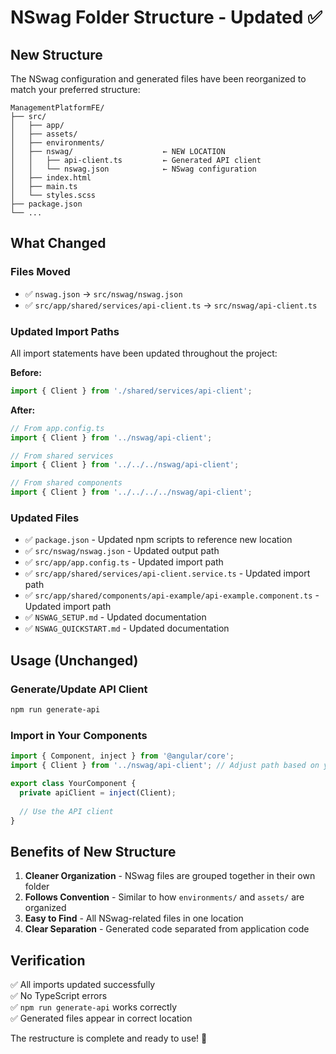 # NSwag Folder Structure - Updated ✅

## New Structure

The NSwag configuration and generated files have been reorganized to match your preferred structure:

```
ManagementPlatformFE/
├── src/
│   ├── app/
│   ├── assets/
│   ├── environments/
│   ├── nswag/                    ← NEW LOCATION
│   │   ├── api-client.ts         ← Generated API client
│   │   └── nswag.json            ← NSwag configuration
│   ├── index.html
│   ├── main.ts
│   └── styles.scss
├── package.json
└── ...
```

## What Changed

### Files Moved
- ✅ `nswag.json` → `src/nswag/nswag.json`
- ✅ `src/app/shared/services/api-client.ts` → `src/nswag/api-client.ts`

### Updated Import Paths
All import statements have been updated throughout the project:

**Before:**
```typescript
import { Client } from './shared/services/api-client';
```

**After:**
```typescript
// From app.config.ts
import { Client } from '../nswag/api-client';

// From shared services
import { Client } from '../../../nswag/api-client';

// From shared components
import { Client } from '../../../../nswag/api-client';
```

### Updated Files
- ✅ `package.json` - Updated npm scripts to reference new location
- ✅ `src/nswag/nswag.json` - Updated output path
- ✅ `src/app/app.config.ts` - Updated import path
- ✅ `src/app/shared/services/api-client.service.ts` - Updated import path
- ✅ `src/app/shared/components/api-example/api-example.component.ts` - Updated import path
- ✅ `NSWAG_SETUP.md` - Updated documentation
- ✅ `NSWAG_QUICKSTART.md` - Updated documentation

## Usage (Unchanged)

### Generate/Update API Client
```bash
npm run generate-api
```

### Import in Your Components
```typescript
import { Component, inject } from '@angular/core';
import { Client } from '../nswag/api-client'; // Adjust path based on your file location

export class YourComponent {
  private apiClient = inject(Client);
  
  // Use the API client
}
```

## Benefits of New Structure

1. **Cleaner Organization** - NSwag files are grouped together in their own folder
2. **Follows Convention** - Similar to how `environments/` and `assets/` are organized
3. **Easy to Find** - All NSwag-related files in one location
4. **Clear Separation** - Generated code separated from application code

## Verification

✅ All imports updated successfully  
✅ No TypeScript errors  
✅ `npm run generate-api` works correctly  
✅ Generated files appear in correct location

The restructure is complete and ready to use! 🎉
